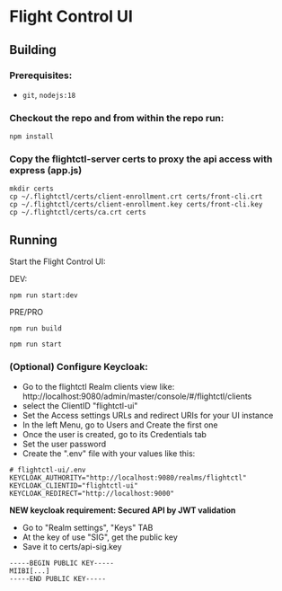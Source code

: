 # Flight Control UI

## Building

### Prerequisites:
* `git`, `nodejs:18`

### Checkout the repo and from within the repo run:

```
npm install
```

### Copy the flightctl-server certs to proxy the api access with express (app.js)
```
mkdir certs
cp ~/.flightctl/certs/client-enrollment.crt certs/front-cli.crt
cp ~/.flightctl/certs/client-enrollment.key certs/front-cli.key
cp ~/.flightctl/certs/ca.crt certs
```

## Running

Start the Flight Control UI:

DEV:

```
npm run start:dev
```
PRE/PRO

```
npm run build
```

```
npm run start
```

### (Optional) Configure Keycloak:
- Go to the flightctl Realm clients view like: http://localhost:9080/admin/master/console/#/flightctl/clients
- select the ClientID "flightctl-ui"
- Set the Access settings URLs and redirect URIs for your UI instance
- In the left Menu, go to Users and Create the first one
- Once the user is created, go to its Credentials tab
- Set the user password
- Create the ".env" file with your values like this:
```
# flightctl-ui/.env
KEYCLOAK_AUTHORITY="http://localhost:9080/realms/flightctl"
KEYCLOAK_CLIENTID="flightctl-ui"
KEYCLOAK_REDIRECT="http://localhost:9000"
```
**NEW keycloak requirement: Secured API by JWT validation** 
- Go to "Realm settings", "Keys" TAB
- At the key of use "SIG", get the public key
- Save it to certs/api-sig.key
```
-----BEGIN PUBLIC KEY-----
MIIBI[...]
-----END PUBLIC KEY-----
```